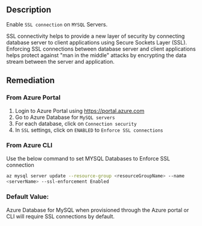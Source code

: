 ## Description

Enable `SSL connection` on `MYSQL` Servers.

SSL connectivity helps to provide a new layer of security by connecting database server to client applications using Secure Sockets Layer (SSL). Enforcing SSL connections between database server and client applications helps protect against "man in the middle" attacks by encrypting the data stream between the server and application.

## Remediation

### From Azure Portal

  1. Login to Azure Portal using https://portal.azure.com
  2. Go to Azure Database for `MySQL servers`
  3. For each database, click on `Connection security`
  4. In `SSL` settings, click on `ENABLED` to `Enforce SSL connections`

### From Azure CLI

Use the below command to set MYSQL Databases to Enforce SSL connection

```bash
az mysql server update --resource-group <resourceGroupName> --name
<serverName> --ssl-enforcement Enabled
```

### Default Value:

Azure Database for MySQL when provisioned through the Azure portal or CLI will
require SSL connections by default.
